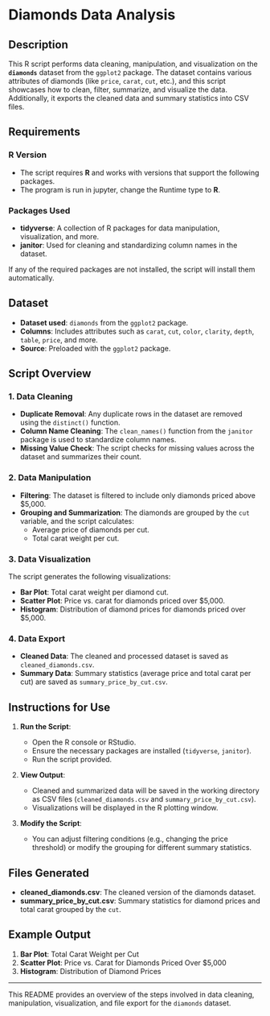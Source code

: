 # Diamonds Data Analysis

## Description

This R script performs data cleaning, manipulation, and visualization on the **`diamonds`** dataset from the `ggplot2` package. The dataset contains various attributes of diamonds (like `price`, `carat`, `cut`, etc.), and this script showcases how to clean, filter, summarize, and visualize the data. Additionally, it exports the cleaned data and summary statistics into CSV files. 

## Requirements

### R Version
- The script requires **R** and works with versions that support the following packages.
- The program is run in jupyter, change the Runtime type to **R**.
### Packages Used

- **tidyverse**: A collection of R packages for data manipulation, visualization, and more.
- **janitor**: Used for cleaning and standardizing column names in the dataset.

If any of the required packages are not installed, the script will install them automatically.

## Dataset

- **Dataset used**: `diamonds` from the `ggplot2` package.
- **Columns**: Includes attributes such as `carat`, `cut`, `color`, `clarity`, `depth`, `table`, `price`, and more.
- **Source**: Preloaded with the `ggplot2` package.

## Script Overview

### 1. **Data Cleaning**

- **Duplicate Removal**: Any duplicate rows in the dataset are removed using the `distinct()` function.
- **Column Name Cleaning**: The `clean_names()` function from the `janitor` package is used to standardize column names.
- **Missing Value Check**: The script checks for missing values across the dataset and summarizes their count.

### 2. **Data Manipulation**

- **Filtering**: The dataset is filtered to include only diamonds priced above $5,000.
- **Grouping and Summarization**: The diamonds are grouped by the `cut` variable, and the script calculates:
  - Average price of diamonds per cut.
  - Total carat weight per cut.

### 3. **Data Visualization**

The script generates the following visualizations:
- **Bar Plot**: Total carat weight per diamond cut.
- **Scatter Plot**: Price vs. carat for diamonds priced over $5,000.
- **Histogram**: Distribution of diamond prices for diamonds priced over $5,000.

### 4. **Data Export**

- **Cleaned Data**: The cleaned and processed dataset is saved as `cleaned_diamonds.csv`.
- **Summary Data**: Summary statistics (average price and total carat per cut) are saved as `summary_price_by_cut.csv`.

## Instructions for Use

1. **Run the Script**:
   - Open the R console or RStudio.
   - Ensure the necessary packages are installed (`tidyverse`, `janitor`).
   - Run the script provided.

2. **View Output**:
   - Cleaned and summarized data will be saved in the working directory as CSV files (`cleaned_diamonds.csv` and `summary_price_by_cut.csv`).
   - Visualizations will be displayed in the R plotting window.

3. **Modify the Script**:
   - You can adjust filtering conditions (e.g., changing the price threshold) or modify the grouping for different summary statistics.

## Files Generated

- **cleaned_diamonds.csv**: The cleaned version of the diamonds dataset.
- **summary_price_by_cut.csv**: Summary statistics for diamond prices and total carat grouped by the `cut`.

## Example Output

1. **Bar Plot**: Total Carat Weight per Cut
2. **Scatter Plot**: Price vs. Carat for Diamonds Priced Over $5,000
3. **Histogram**: Distribution of Diamond Prices

---

This README provides an overview of the steps involved in data cleaning, manipulation, visualization, and file export for the `diamonds` dataset.